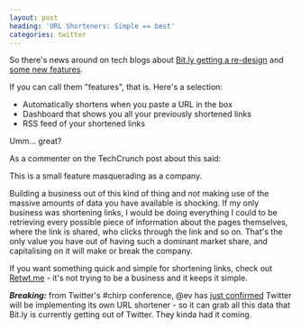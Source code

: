 ```yaml
---
layout: post
heading: 'URL Shorteners: Simple == best'
categories: twitter
---
```


So there's news around on tech blogs about [Bit.ly getting a re-design](http://mashable.com/2010/04/13/new-bitly/) and [some new features](http://techcrunch.com/2010/04/13/bit-ly-3-4-billion-new-features/).

If you can call them "features", that is. Here's a selection:

* Automatically shortens when you paste a URL in the box
* Dashboard that shows you all your previously shortened links
* RSS feed of your shortened links

Umm... great?

As a commenter on the TechCrunch post about this said:

This is a small feature masquerading as a company.

Building a business out of this kind of thing and *not* making use of the massive amounts of data you have available is shocking. If my only business was shortening links, I would be doing everything I could to be retrieving every possible piece of information about the pages themselves, where the link is shared, who clicks through the link and so on. That's the only value you have out of having such a dominant market share, and capitalising on it will make or break the company.

If you want something quick and simple for shortening links, check out [Retwt.me](http://retwt.me/-/) - it's not trying to be a business and it keeps it simple.

***Breaking:*<span style="font-weight: normal;"> from Twitter's #chirp conference, @ev has [just confirmed](http://techcrunch.com/2010/04/14/twitter-confirms-it-will-launch-its-own-link-shortener/) Twitter will be implementing its own URL shortener - so it can grab all this data that Bit.ly is currently getting out of Twitter. They kinda had it coming.</span>**